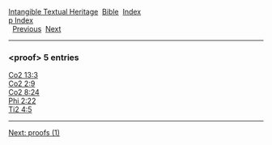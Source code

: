[Intangible Textual Heritage](../../index)  [Bible](../index) 
[Index](index)   
[p Index](_p_)  
  [Previous](c08899)  [Next](c08901) 

------------------------------------------------------------------------

### &lt;proof&gt; 5 entries

[Co2 13:3](../kjv/co2013.htm#003)  
[Co2 2:9](../kjv/co2002.htm#009)  
[Co2 8:24](../kjv/co2008.htm#024)  
[Phi 2:22](../kjv/phi002.htm#022)  
[Ti2 4:5](../kjv/ti2004.htm#005)  

------------------------------------------------------------------------

[Next: proofs (1)](c08901)

